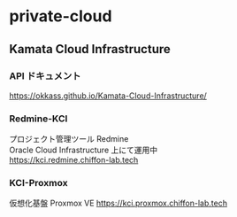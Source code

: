 # private-cloud

## Kamata Cloud Infrastructure

### API ドキュメント

https://okkass.github.io/Kamata-Cloud-Infrastructure/

### Redmine-KCI

プロジェクト管理ツール Redmine  
Oracle Cloud Infrastructure 上にて運用中  
https://kci.redmine.chiffon-lab.tech

### KCI-Proxmox

仮想化基盤 Proxmox VE
https://kci.proxmox.chiffon-lab.tech
